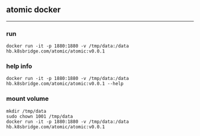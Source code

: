 ## atomic docker
---

### run
```
docker run -it -p 1880:1880 -v /tmp/data:/data hb.k8sbridge.com/atomic/atomic:v0.0.1
```

### help info
``` 
docker run -it -p 1880:1880 -v /tmp/data:/data hb.k8sbridge.com/atomic/atomic:v0.0.1 --help
```

### mount volume
```
mkdir /tmp/data
sudo chown 1001 /tmp/data
docker run -it -p 1880:1880 -v /tmp/data:/data hb.k8sbridge.com/atomic/atomic:v0.0.1
```

